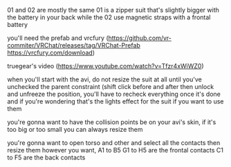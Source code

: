 01 and 02 are mostly the same 01 is a zipper suit that's slightly bigger with the battery in your back while the 02 use magnetic straps with a frontal battery

you'll need the prefab and vrcfury (https://github.com/vr-commiter/VRChat/releases/tag/VRChat-Prefab
https://vrcfury.com/download)

truegear's video (https://www.youtube.com/watch?v=Tfzr4xWiWZ0)

when you'll start with the avi, do not resize the suit at all until you've unchecked the parent constraint (shift click before and after then unlock and unfreeze the position, you'll have to recheck everything once it's done and if you're wondering that's the lights effect for the suit if you want to use them

you're gonna want to have the collision points be on your avi's skin, if it's too big or too small you can always resize them

you're gonna want to open torso and other and select all the contacts then resize them however you want, A1 to B5 G1 to H5 are the frontal contacts C1 to F5 are the back contacts
